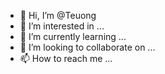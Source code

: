 - 👋 Hi, I’m @Teuong
- 👀 I’m interested in ...
- 🌱 I’m currently learning ...
- 💞️ I’m looking to collaborate on ...
- 📫 How to reach me ...

<!---
Teuong/Teuong is a ✨ special ✨ repository because its `README.md` (this file) appears on your GitHub profile.
You can click the Preview link to take a look at your changes.
--->
